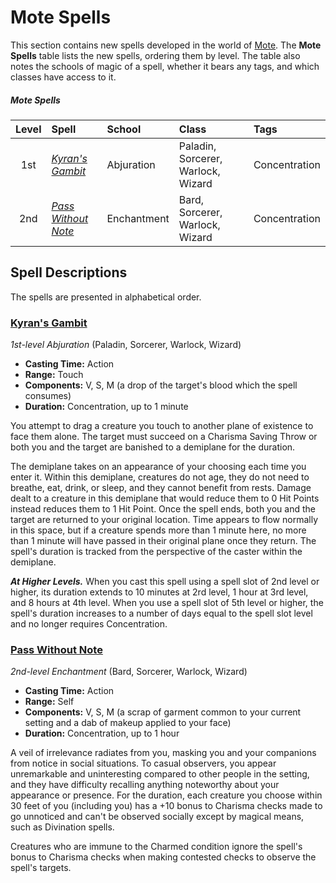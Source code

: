 # Mote Spells

This section contains new spells developed in the world of [Mote](../ch-1-welcome-to-mote/cosmology/mote.md). The **Mote Spells** table lists the new spells, ordering them by level. The table also notes the schools of magic of a spell, whether it bears any tags, and which classes have access to it.

##### Mote Spells
| Level | Spell | School | Class | Tags |
|:-:|:-|:-|:-|:-|
| 1st | _[Kyran's Gambit](#kyrans-gambit)_ | Abjuration | Paladin, Sorcerer, Warlock, Wizard | Concentration |
| 2nd | _[Pass Without Note](#pass-without-note)_ | Enchantment | Bard, Sorcerer, Warlock, Wizard | Concentration |

## Spell Descriptions

The spells are presented in alphabetical order.

### [Kyran's Gambit](https://github.com/mpanighetti/dnd5e-spells/blob/main/1st-level/kyrans-gambit.md)

_1st-level Abjuration_ (Paladin, Sorcerer, Warlock, Wizard)

- **Casting Time:** Action
- **Range:** Touch
- **Components:** V, S, M (a drop of the target's blood which the spell consumes)
- **Duration:** Concentration, up to 1 minute

You attempt to drag a creature you touch to another plane of existence to face them alone. The target must succeed on a Charisma Saving Throw or both you and the target are banished to a demiplane for the duration.

The demiplane takes on an appearance of your choosing each time you enter it. Within this demiplane, creatures do not age, they do not need to breathe, eat, drink, or sleep, and they cannot benefit from rests. Damage dealt to a creature in this demiplane that would reduce them to 0 Hit Points instead reduces them to 1 Hit Point. Once the spell ends, both you and the target are returned to your original location. Time appears to flow normally in this space, but if a creature spends more than 1 minute here, no more than 1 minute will have passed in their original plane once they return. The spell's duration is tracked from the perspective of the caster within the demiplane.

_**At Higher Levels.**_ When you cast this spell using a spell slot of 2nd level or higher, its duration extends to 10 minutes at 2rd level, 1 hour at 3rd level, and 8 hours at 4th level. When you use a spell slot of 5th level or higher, the spell's duration increases to a number of days equal to the spell slot level and no longer requires Concentration.

### [Pass Without Note](https://github.com/mpanighetti/dnd5e-spells/blob/main/2nd-level/pass-without-note.md)

_2nd-level Enchantment_ (Bard, Sorcerer, Warlock, Wizard)

- **Casting Time:** Action
- **Range:** Self
- **Components:** V, S, M (a scrap of garment common to your current setting and a dab of makeup applied to your face)
- **Duration:** Concentration, up to 1 hour

A veil of irrelevance radiates from you, masking you and your companions from notice in social situations. To casual observers, you appear unremarkable and uninteresting compared to other people in the setting, and they have difficulty recalling anything noteworthy about your appearance or presence. For the duration, each creature you choose within 30 feet of you (including you) has a +10 bonus to Charisma checks made to go unnoticed and can't be observed socially except by magical means, such as Divination spells.

Creatures who are immune to the Charmed condition ignore the spell's bonus to Charisma checks when making contested checks to observe the spell's targets.
